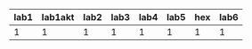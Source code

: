 | lab1 | lab1akt | lab2 | lab3 | lab4 | lab5 | hex | lab6 |
|------|---------|------|------|------|------|-----|------|
|    1 |       1 |    1 |    1 |    1 |    1 |   1 |    1 |
